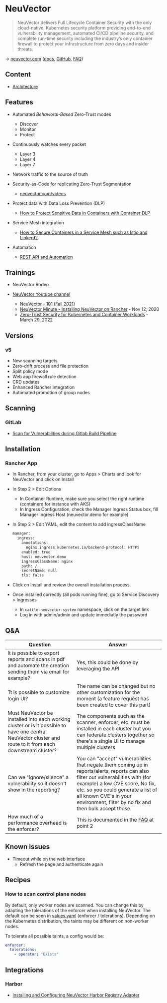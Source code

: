 # NeuVector

> NeuVector delivers Full Lifecycle Container Security with the only cloud-native, Kubernetes security platform providing end-to-end vulnerability management, automated CI/CD pipeline security, and complete run-time security including the industry’s only container firewall to protect your infrastructure from zero days and insider threats.

→ [neuvector.com](https://neuvector.com/) ([docs](https://docs.neuvector.com/), [GitHub](https://github.com/neuvector/neuvector), [FAQ](https://neuvector.com/wp-content/uploads/2019/05/NeuVector-Customer-FAQ.pdf))

## Content

* [Architecture](neuvector-architecture.md)

## Features

* Automated _Behavioral-Based_ Zero-Trust modes
  * Discover
  * Monitor
  * Protect

* Continuously watches every packet
  * Layer 3
  * Layer 4
  * Layer 7

* Network traffic to the source of truth

* Security-as-Code for replicating Zero-Trust Segmentation
  * [neuvector.com/videos](https://neuvector.com/videos/the-neuvector-minute-security-policy-as-code/)

* Protect data with Data Loss Prevention (DLP)
  * [How to Protect Sensitive Data in Containers with Container DLP](https://blog.neuvector.com/article/protect-sensitive-data-with-container-dlp)

* Service Mesh integration
  * [How to Secure Containers in a Service Mesh such as Istio and Linkerd2](https://neuvector.com/videos/secure-containers-in-service-mesh-istio/)

* Automation
  * [REST API and Automation](https://open-docs.neuvector.com/automation/automation)

## Trainings

* NeuVector Rodeo

* [NeuVector Youtube channel](https://www.youtube.com/channel/UCpAoVOdUS0i7T92cszeRVoQ)
  * [NeuVector - 101 (Fall 2021)](https://www.youtube.com/watch?v=9ihaBr_QGzQ)
  * [NeuVector Minute - Installing NeuVector on Rancher](https://www.youtube.com/watch?v=cc8nA7nxuDc) - Nov 12, 2020
  * [Zero-Trust Security for Kubernetes and Container Workloads](https://www.youtube.com/watch?v=SzNbJ7W3Mik) - March 29, 2022

## Versions

### v5

* New scanning targets
* Zero-drift process and file protection
* Split policy mode
* Web app firewall rule detection
* CRD updates
* Enhanced Rancher Integration
* Automated promotion of group nodes

## Scanning

### GitLab

* [Scan for Vulnerabilities during Gitlab Build Pipeline](https://docs.neuvector.com/scanning/build/gitlab)

## Installation

### Rancher App

* In Rancher, from your cluster, go to Apps > Charts and look for NeuVector and click on Install
* In Step 2 > Edit Options
  * In Container Runtime, make sure you select the right runtime (containerd for instance with AKS)
  * In Ingress Configuration, check the Manager Ingress Status box, fill Manager Ingress Host (neuvector.demo for example)
* In Step 2 > Edit YAML, edit the content to add ingressClassName

  ```bash
  manager:
    ingress:
      annotations:
        nginx.ingress.kubernetes.io/backend-protocol: HTTPS
      enabled: true
      host: neuvector.demo
      ingressClassName: nginx
      path: /
      secretName: null
      tls: false
  ```

* Click on Install and review the overall installation process
* Once installed correctly (all pods running fine), go to Service Discovery > Ingresses
  * In `cattle-neuvector-system` namespace, click on the target link
  * Log in with admin/admin and update immediatly the password

## Q&A

Question | Answer
-------- | ------
It is possible to export reports and scans in pdf and automate the creation sending them via email for example? | Yes, this could be done by leveraging the API
Tt is possible to customize login UI? | The name can be changed but no other customization for the moment (a feature request has been created to cover this part)
Must NeuVector be installed into each working cluster or is it possible to have one central NeuVector cluster and route to it from each downstream cluster? | The components such as the scanner, enforcer, etc. must be installed in each cluster but you can federate clusters together so there's a single UI to manage multiple clusters
Can we "ignore/silence" a vulnerability so it doesn't show in the reporting? | You can "accept" vulnerabilities that negate them coming up in reports/alerts, reports can also filter out vulnerabilities with (for example) a low CVE score, No fix, etc. so you could generate a list of all known CVE's in your environment, filter by no fix and then bulk accept those
How much of a performance overhead is the enforcer? | This is documented in the [FAQ](https://neuvector.com/wp-content/uploads/2019/05/NeuVector-Customer-FAQ.pdf) at point 2

## Known issues

* Timeout while on the web interface
  * Refresh the page and authenticate again

## Recipes

### How to scan control plane nodes

By default, only worker nodes are scanned. You can change this by adapting the tolerations of the enforcer when installing NeuVector. The default can be seen in [values.yaml](https://github.com/neuvector/neuvector-helm/blob/master/charts/core/values.yaml) (enforcer / tolerations). Depending on the Kubernetes distribution, the taints may be different on non-worker nodes.

To tolerate all possible taints, a config would be:

```yaml
enforcer:
  tolerations:
    - operator: "Exists"
```

## Integrations

### Harbor

* [Installing and Configuring NeuVector Harbor Registry Adapter](https://github.com/rancher/barn/blob/main/Walkthroughs/NeuVector/Harbor%20Adapter%20Configuration/README.md)

